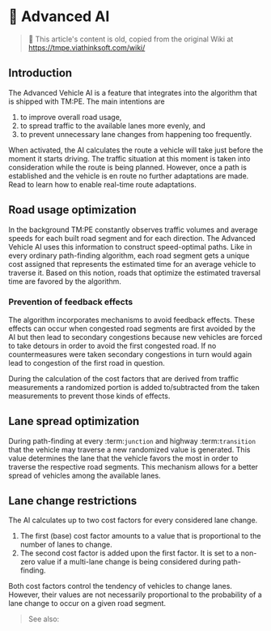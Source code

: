 # 👴 Advanced AI

> 👴 This article's content is old, copied from the original Wiki at https://tmpe.viathinksoft.com/wiki/

## Introduction

The Advanced Vehicle AI is a feature that integrates into the [](L-Modified-Path-Finding.md)
algorithm that is shipped with TM:PE. The main intentions are

1. to improve overall road usage,
2. to spread traffic to the available lanes more evenly, and
3. to prevent unnecessary lane changes from happening too frequently.

When activated, the AI calculates the route a vehicle will take just before the moment it
starts driving. The traffic situation at this moment is taken into consideration while the
route is being planned. However, once a path is established and the vehicle is en route no
further adaptations are made. Read [](L-Dynamic-Lane-Selection.md) to learn how to enable real-time
route adaptations.

## Road usage optimization

In the background TM:PE constantly observes traffic volumes and average speeds for each
built road segment and for each direction. The Advanced Vehicle AI uses this information
to construct speed-optimal paths. Like in every ordinary path-finding algorithm, each road
segment gets a unique cost assigned that represents the estimated time for an average vehicle
to traverse it. Based on this notion, roads that optimize the estimated traversal time are
favored by the algorithm.

### Prevention of feedback effects

The algorithm incorporates mechanisms to avoid feedback effects. These effects can occur when
congested road segments are first avoided by the AI but then lead to secondary congestions
because new vehicles are forced to take detours in order to avoid the first congested road.
If no countermeasures were taken secondary congestions in turn would again lead to congestion
of the first road in question.

During the calculation of the cost factors that are derived from traffic measurements a
randomized portion is added to/subtracted from the taken measurements to prevent those kinds of effects.

## Lane spread optimization

During path-finding at every :term:`junction` and highway :term:`transition` that the vehicle may traverse
a new randomized value is generated. This value determines the lane that the vehicle favors
the most in order to traverse the respective road segments. This mechanism allows for a
better spread of vehicles among the available lanes.

## Lane change restrictions

The AI calculates up to two cost factors for every considered lane change.

1. The first (base) cost factor amounts to a value that is proportional to the number of lanes to change.
2. The second cost factor is added upon the first factor. It is set to a non-zero value if a
   multi-lane change is being considered during path-finding.

Both cost factors control the tendency of vehicles to change lanes. However, their values are not
necessarily proportional to the probability of a lane change to occur on a given road segment.

> See also: [](L-Modified-Path-Finding.md)
 